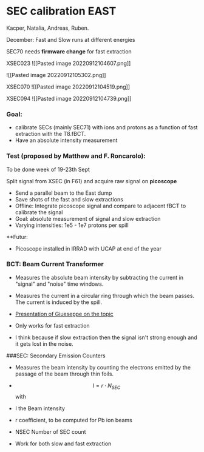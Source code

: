 # SEC calibration EAST

Kacper, Natalia, Andreas, Ruben.

December: Fast and Slow runs at different energies

SEC70 needs **firmware change** for fast extraction

XSEC023
![[Pasted image 20220912104607.png]]

![[Pasted image 20220912105302.png]]

XSEC070
![[Pasted image 20220912104519.png]]

XSEC094
![[Pasted image 20220912104739.png]]

### Goal:
* calibrate SECs (mainly SEC71) with ions and protons as a function of fast extraction with the T8.fBCT.
* Have an absolute intensity measurement

### Test (proposed by Matthew and F. Roncarolo):

To be done week of 19-23th Sept

Split signal from XSEC (in F61) and acquire raw signal on **picoscope**
* Send a parallel beam to the East dump
* Save shots of the fast and slow extractions
* Offline: Integrate picoscope signal and compare to adjacent fBCT to calibrate the signal
* Goal: absolute measurement of signal and slow extraction
* Varying intensities: 1e5 - 1e7 protons per spill

**Futur:
* Picoscope installed in IRRAD with UCAP at end of the year


### BCT: Beam Current Transformer

-   Measures the absolute beam intensity by subtracting the current in "signal" and "noise" time windows.

-   Measures the current in a circular ring through which the beam passes. The current is induced by the spill.

-   [Presentation of Giueseppe on the topic](https://indico.cern.ch/event/971222/contributions/4091313/attachments/2182897/3687832/CHARM_ion_beam_calibration_full.pdf)
-   Only works for fast extraction

-   I think because if slow extraction then the signal isn't strong enough and it gets lost in the noise.

###SEC: Secondary Emission Counters

-   Measures the beam intensity by counting the electrons emitted by the passage of the beam through thin foils.
- $$ I = r\cdot N_{SEC} $$with



-   I the Beam intensity
-   r coefficient, to be computed for Pb ion beams
-   NSEC Number of SEC count

-   Work for both slow and fast extraction